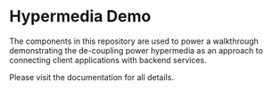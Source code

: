 # Hypermedia Demo

The components in this repository are used to power a walkthrough demonstrating the de-coupling power hypermedia as an approach to connecting client applications with backend services.

Please visit the documentation for all details.
